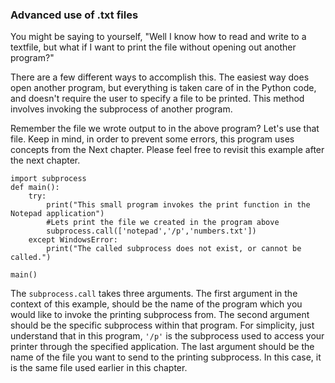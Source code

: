 ### Advanced use of .txt files

You might be saying to yourself, \"Well I know how to read and write to
a textfile, but what if I want to print the file without opening out
another program?\"

There are a few different ways to accomplish this. The easiest way does
open another program, but everything is taken care of in the Python
code, and doesn\'t require the user to specify a file to be printed.
This method involves invoking the subprocess of another program.

Remember the file we wrote output to in the above program? Let\'s use
that file. Keep in mind, in order to prevent some errors, this program
uses concepts from the Next chapter. Please feel free to revisit this
example after the next chapter.

``` {.Python}
import subprocess
def main():
    try:
        print("This small program invokes the print function in the Notepad application")
        #Lets print the file we created in the program above
        subprocess.call(['notepad','/p','numbers.txt'])
    except WindowsError:
        print("The called subprocess does not exist, or cannot be called.")

main()
```

The `subprocess.call` takes three arguments. The first argument in the
context of this example, should be the name of the program which you
would like to invoke the printing subprocess from. The second argument
should be the specific subprocess within that program. For simplicity,
just understand that in this program, `'/p'` is the subprocess used to
access your printer through the specified application. The last argument
should be the name of the file you want to send to the printing
subprocess. In this case, it is the same file used earlier in this
chapter.

